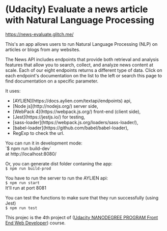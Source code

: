 # (Udacity) Evaluate a news article with Natural Language Processing

https://news-evaluate.glitch.me/

This's an app allows users to run Natural Language Processing (NLP) on articles or blogs from any websites.

The News API includes endpoints that provide both retrieval and analysis features that allow you to search, collect, and analyze news content at scale. Each of our eight endpoints returns a different type of data. Click on each endpoint's documentation on the list to the left or search this page to find documentation on a specific parameter.

It uses:
<ul>
<li>[AYLIEN](https://docs.aylien.com/textapi/endpoints)  api,<br/> </li>
 <li>[Node js](http://nodejs.org/)  server side,<br/></li>
 <li>[WebPack 4](https://webpack.js.org/) front-end (client side),<br/></li>
 <li>[Jest](https://jestjs.io/) for testing,<br/></li>
 <li>[sass-loader](https://webpack.js.org/loaders/sass-loader/),<br/></li>
 <li>[babel-loader](https://github.com/babel/babel-loader),<br/></li>
 <li>RegExp to check the url.</li>
</ul>
You can run it in development mode:<br/>
`$ npm run build-dev`<br/>
at http://localhost:8080/

Or, you can generate dist folder contaning the app:<br/>
`$ npm run build-prod`

You have to run the server to run the AYLIEN api:<br/>
`$ npm run start`<br/>
It'll run at port 8081

You can test the functions to make sure that they run successfully (using Jest)<br/>
`$ npm run test`

This projec is the 4th project of ([Udacity NANODEGREE PROGRAM Front End Web Developer](https://www.udacity.com/course/front-end-web-developer-nanodegree--nd0011)) course.
